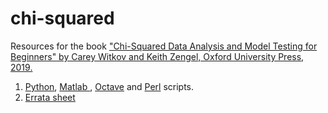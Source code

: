 # chi-squared
Resources for the book <a href ="https://www.amazon.com/Chi-Squared-Analysis-Model-Testing-Beginners/dp/0198847157/ref=sr_1_1?dchild=1&keywords=carey+witkov&qid=1595524805&sr=8-1"> "Chi-Squared Data Analysis and Model Testing for Beginners" by Carey Witkov and Keith Zengel, Oxford University Press, 2019. <a/>
  1) <a href = "https://github.com/witkov/chi-squared/blob/master/chi2_2d.ipynb">Python</a>, <a href = "https://github.com/witkov/chi-squared/blob/master/chi2_2d.m">Matlab </a>, <a href= "https://github.com/witkov/chi-squared/blob/master/chi2_1d_octave.m">Octave</a> and <a href="https://github.com/witkov/chi-squared/blob/master/2dchi2.pl">Perl</a> scripts.
2) <a href = "https://github.com/witkov/chi-squared/blob/master/Errata%20sheet.txt"> Errata sheet </a> 
